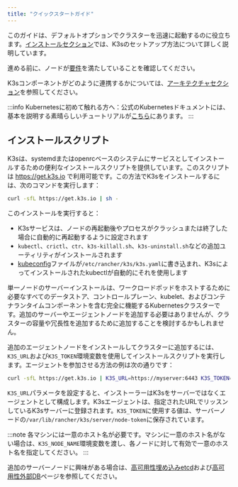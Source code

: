 ```yaml
---
title: "クイックスタートガイド"
---
```


このガイドは、デフォルトオプションでクラスターを迅速に起動するのに役立ちます。[インストールセクション](./installation/installation.md)では、K3sのセットアップ方法について詳しく説明しています。

進める前に、ノードが[要件](./installation/requirements.md)を満たしていることを確認してください。

K3sコンポーネントがどのように連携するかについては、[アーキテクチャセクション](./architecture.md)を参照してください。

:::info
Kubernetesに初めて触れる方へ：公式のKubernetesドキュメントには、基本を説明する素晴らしいチュートリアルが[こちら](https://kubernetes.io/docs/tutorials/kubernetes-basics/)にあります。
:::

## インストールスクリプト

K3sは、systemdまたはopenrcベースのシステムにサービスとしてインストールするための便利なインストールスクリプトを提供しています。このスクリプトは https://get.k3s.io で利用可能です。この方法でK3sをインストールするには、次のコマンドを実行します：

```bash
curl -sfL https://get.k3s.io | sh -
```

このインストールを実行すると：

- K3sサービスは、ノードの再起動後やプロセスがクラッシュまたは終了した場合に自動的に再起動するように設定されます
- `kubectl`、`crictl`、`ctr`、`k3s-killall.sh`、`k3s-uninstall.sh`などの追加ユーティリティがインストールされます
- [kubeconfig](https://kubernetes.io/docs/concepts/configuration/organize-cluster-access-kubeconfig/)ファイルが`/etc/rancher/k3s/k3s.yaml`に書き込まれ、K3sによってインストールされたkubectlが自動的にそれを使用します

単一ノードのサーバーインストールは、ワークロードポッドをホストするために必要なすべてのデータストア、コントロールプレーン、kubelet、およびコンテナランタイムコンポーネントを含む完全に機能するKubernetesクラスターです。追加のサーバーやエージェントノードを追加する必要はありませんが、クラスターの容量や冗長性を追加するために追加することを検討するかもしれません。

追加のエージェントノードをインストールしてクラスターに追加するには、`K3S_URL`および`K3S_TOKEN`環境変数を使用してインストールスクリプトを実行します。エージェントを参加させる方法の例は次の通りです：

```bash
curl -sfL https://get.k3s.io | K3S_URL=https://myserver:6443 K3S_TOKEN=mynodetoken sh -
```

`K3S_URL`パラメータを設定すると、インストーラーはK3sをサーバーではなくエージェントとして構成します。K3sエージェントは、指定されたURLでリッスンしているK3sサーバーに登録されます。`K3S_TOKEN`に使用する値は、サーバーノードの`/var/lib/rancher/k3s/server/node-token`に保存されています。

:::note
各マシンには一意のホスト名が必要です。マシンに一意のホスト名がない場合は、`K3S_NODE_NAME`環境変数を渡し、各ノードに対して有効で一意のホスト名を指定してください。
:::

追加のサーバーノードに興味がある場合は、[高可用性埋め込みetcd](./datastore/ha-embedded.md)および[高可用性外部DB](./datastore/ha.md)ページを参照してください。